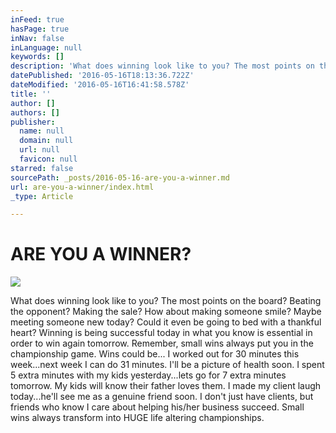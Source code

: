 ```yaml
---
inFeed: true
hasPage: true
inNav: false
inLanguage: null
keywords: []
description: 'What does winning look like to you? The most points on the board? Beating the opponent? Making the sale? How about making someone smile? Maybe meeting someone new today? Could it even be going to bed with a thankful heart? Winning is being successful today in what you know is essential in order to win again tomorrow. Remember, small wins always put you in the championship game. Wins could be… I worked out for 30 minutes this week…next week I can do 31 minutes. I’ll be a picture of health soon. I spent 5 extra minutes with my kids yesterday…lets go for 7 extra minutes tomorrow. My kids will know their father loves them. I made my client laugh today…he’ll see me as a genuine friend soon. I don’t just have clients, but friends who know I care about helping his/her business succeed. Small wins always transform into HUGE life altering championships. '
datePublished: '2016-05-16T18:13:36.722Z'
dateModified: '2016-05-16T16:41:58.578Z'
title: ''
author: []
authors: []
publisher:
  name: null
  domain: null
  url: null
  favicon: null
starred: false
sourcePath: _posts/2016-05-16-are-you-a-winner.md
url: are-you-a-winner/index.html
_type: Article

---
```

# ARE YOU A WINNER?
![](https://the-grid-user-content.s3-us-west-2.amazonaws.com/85b7f8b0-9673-4e8e-a0d8-0f254a03cd7a.jpg)

What does winning look like to you? The most points on the board? Beating the opponent? Making the sale? How about making someone smile? Maybe meeting someone new today? Could it even be going to bed with a thankful heart? Winning is being successful today in what you know is essential in order to win again tomorrow. Remember, small wins always put you in the championship game. Wins could be... I worked out for 30 minutes this week...next week I can do 31 minutes. I'll be a picture of health soon. I spent 5 extra minutes with my kids yesterday...lets go for 7 extra minutes tomorrow. My kids will know their father loves them. I made my client laugh today...he'll see me as a genuine friend soon. I don't just have clients, but friends who know I care about helping his/her business succeed. Small wins always transform into HUGE life altering championships.